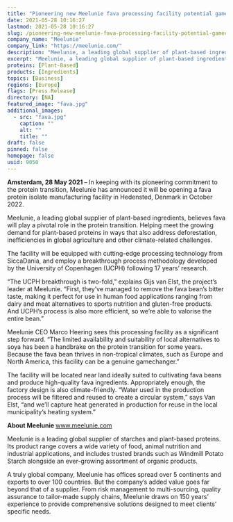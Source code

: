 ```yaml
---
title: "Pioneering new Meelunie fava processing facility potential gamechanger in the protein transition"
date: 2021-05-28 10:16:27
lastmod: 2021-05-28 10:16:27
slug: /pioneering-new-meelunie-fava-processing-facility-potential-gamechanger-protein-transition
company_name: "Meelunie"
company_link: "https://meelunie.com/"
description: "Meelunie, a leading global supplier of plant-based ingredients, has announced it will be opening a fava protein isolate manufacturing facility in Hedensted, Denmark in October 2022."
excerpt: "Meelunie, a leading global supplier of plant-based ingredients, has announced it will be opening a fava protein isolate manufacturing facility in Hedensted, Denmark in October 2022."
proteins: [Plant-Based]
products: [Ingredients]
topics: [Business]
regions: [Europe]
flags: [Press Release]
directory: [NA]
featured_image: "fava.jpg"
additional_images:
  - src: "fava.jpg"
    caption: ""
    alt: ""
    title: ""
draft: false
pinned: false
homepage: false
uuid: 9050
---
```

<p><strong>Amsterdam, 28 May 2021 </strong>– In keeping with its pioneering commitment to the protein transition, Meelunie has announced it will be opening a fava protein isolate manufacturing facility in Hedensted, Denmark in October 2022.</p>
<p>Meelunie, a leading global supplier of plant-based ingredients, believes fava will play a pivotal role in the protein transition. Helping meet the growing demand for plant-based proteins in ways that also address deforestation, inefficiencies in global agriculture and other climate-related challenges.</p>
<p>The facility will be equipped with cutting-edge processing technology from SiccaDania, and employ a breakthrough process methodology developed by the University of Copenhagen (UCPH) following 17 years’ research.</p>
<p>“The UCPH breakthrough is two-fold,” explains Gijs van Elst, the project’s leader at Meelunie. “First, they’ve managed to remove the fava bean’s bitter taste, making it perfect for use in human food applications ranging from dairy and meat alternatives to sports nutrition and gluten-free products. And UCPH’s process is also more efficient, so we’re able to valorise the entire bean.”</p>
<p>Meelunie CEO Marco Heering sees this processing facility as a significant step forward. “The limited availability and suitability of local alternatives to soya has been a handbrake on the protein transition for some years. Because the fava bean thrives in non-tropical climates, such as Europe and North America, this facility can be a genuine gamechanger.”</p>
<p><a>The facility will be located near land ideally suited to cultivating fava beans and</a> produce high-quality fava ingredients. Appropriately enough, the factory design is also climate-friendly. “Water used in the production process will be filtered and reused to create a circular system,” says Van Elst, “and we’ll capture heat generated in production for reuse in the local municipality’s heating system.”</p>
<p><strong>About Meelunie </strong><a href="http://www.meelunie.com">www.meelunie.com</a></p>
<p>Meelunie is a leading global supplier of starches and plant-based proteins. Its product range covers a wide variety of food, animal nutrition and industrial applications, and includes trusted brands such as Windmill Potato Starch alongside an ever-growing assortment of organic products.</p>
<p>A truly global company, Meelunie has offices spread over 5 continents and exports to over 100 countries. But the company’s added value goes far beyond that of a supplier. From risk management to multi-sourcing, quality assurance to tailor-made supply chains, Meelunie draws on 150 years’ experience to provide comprehensive solutions designed to meet clients’ specific needs.</p>
